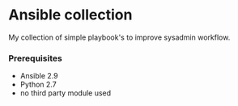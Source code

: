 # Ansible collection  
  
My collection of simple playbook's to improve sysadmin workflow.  

### Prerequisites  
- Ansible 2.9
- Python 2.7
- no third party module used

